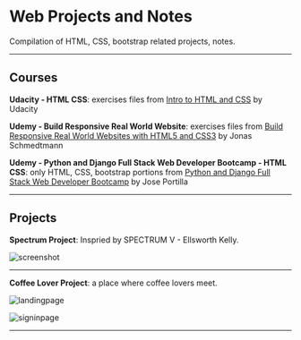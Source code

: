 # Web Projects and Notes
Compilation of HTML, CSS, bootstrap related projects, notes.

---
## Courses
**Udacity - HTML CSS**: exercises files from [Intro to HTML and CSS](https://www.udacity.com/course/intro-to-html-and-css--ud001) by Udacity

**Udemy - Build Responsive Real World Website**: exercises files from [Build Responsive Real World Websites with HTML5 and CSS3](https://www.udemy.com/course/design-and-develop-a-killer-website-with-html5-and-css3/) by Jonas Schmedtmann

**Udemy - Python and Django Full Stack Web Developer Bootcamp - HTML CSS**: only HTML, CSS, bootstrap portions from [Python and Django Full Stack Web Developer Bootcamp](https://www.udemy.com/course/python-and-django-full-stack-web-developer-bootcamp/) by  Jose Portilla

---
## Projects
**Spectrum Project**: Inspried by SPECTRUM V - Ellsworth Kelly.

![screenshot](https://raw.githubusercontent.com/ptyadana/web-projects/master/Spectrum%20Project/spectrum-project-screenshot.png)

---

**Coffee Lover Project**: a place where coffee lovers meet.

![landingpage](https://raw.githubusercontent.com/ptyadana/web-projects/master/Coffee%20Lover%20Project/coffeelover-landing.png)

![signinpage](https://raw.githubusercontent.com/ptyadana/web-projects/master/Coffee%20Lover%20Project/coffeelover-signIn.png)

---